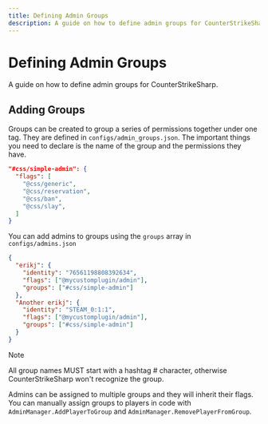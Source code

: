 ```yaml
---
title: Defining Admin Groups
description: A guide on how to define admin groups for CounterStrikeSharp.
---
```


# Defining Admin Groups

A guide on how to define admin groups for CounterStrikeSharp.

## Adding Groups

Groups can be created to group a series of permissions together under one tag. They are defined in `configs/admin_groups.json`. The important things you need to declare is the name of the group and the permissions they have.

```json
"#css/simple-admin": {
  "flags": [
    "@css/generic",
    "@css/reservation",
    "@css/ban",
    "@css/slay",
  ]
}
```

You can add admins to groups using the `groups` array in `configs/admins.json`
```json
{
  "erikj": {
    "identity": "76561198808392634",
    "flags": ["@mycustomplugin/admin"],
    "groups": ["#css/simple-admin"]
  },
  "Another erikj": {
    "identity": "STEAM_0:1:1",
    "flags": ["@mycustomplugin/admin"],
    "groups": ["#css/simple-admin"]
  }
}
```

> [!NOTE]
> All group names MUST start with a hashtag # character, otherwise CounterStrikeSharp won't recognize the group.


Admins can be assigned to multiple groups and they will inherit their flags. You can manually assign groups to players in code with `AdminManager.AddPlayerToGroup` and `AdminManager.RemovePlayerFromGroup`.

